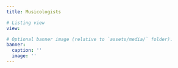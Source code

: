 ```yaml
---
title: Musicologists

# Listing view
view: 

# Optional banner image (relative to `assets/media/` folder).
banner:
  caption: ''
  image: ''
---
```

